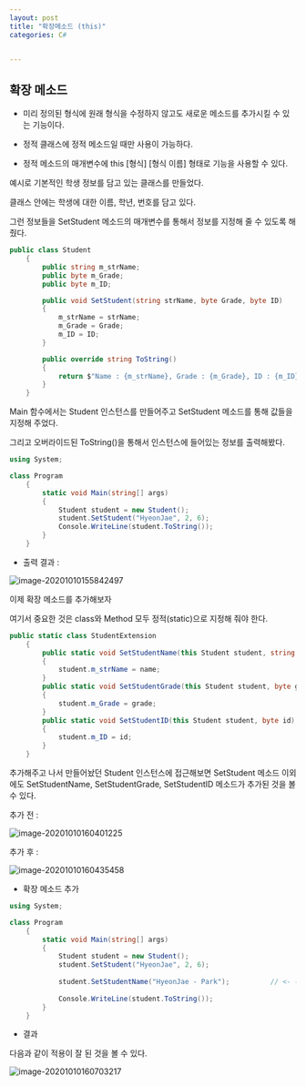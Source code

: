 ```yaml
---
layout: post
title: "확장메소드 (this)"
categories: C#


---
```




## 확장 메소드

- 미리 정의된 형식에 원래 형식을 수정하지 않고도 새로운 메소드를 추가시킬 수 있는 기능이다.

- 정적 클래스에 정적 메소드일 때만 사용이 가능하다.
- 정적 메소드의 매개변수에 this [형식] [형식 이름] 형태로 기능을 사용할 수 있다.



예시로 기본적인 학생 정보를 담고 있는 클래스를 만들었다.

클래스 안에는 학생에 대한 이름, 학년, 번호를 담고 있다.

그런 정보들을 SetStudent 메소드의 매개변수를 통해서 정보를 지정해 줄 수 있도록 해줬다.

```C#
public class Student
    {
        public string m_strName;
        public byte m_Grade;
        public byte m_ID;

        public void SetStudent(string strName, byte Grade, byte ID)
        {
            m_strName = strName;
            m_Grade = Grade;
            m_ID = ID;
        }

        public override string ToString()
        {
            return $"Name : {m_strName}, Grade : {m_Grade}, ID : {m_ID}";
        }
    }
```



Main 함수에서는 Student 인스턴스를 만들어주고 SetStudent 메소드를 통해 값들을 지정해 주었다.

그리고 오버라이드된 ToString()을 통해서 인스턴스에 들어있는 정보를 출력해봤다.

```C#
using System;

class Program
    {
        static void Main(string[] args)
        {
            Student student = new Student();
            student.SetStudent("HyeonJae", 2, 6);
            Console.WriteLine(student.ToString());
        }
    }
```



- 출력 결과 :

![image-20201010155842497](https://parkhyeonjae.github.io/assets/images/2020-10-10/image-20201010155842497.png)



이제 확장 메소드를 추가해보자

여기서 중요한 것은 class와 Method 모두 정적(static)으로 지정해 줘야 한다.

```c#
public static class StudentExtension
    {
        public static void SetStudentName(this Student student, string name)
        {
            student.m_strName = name;
        }
        public static void SetStudentGrade(this Student student, byte grade)
        {
            student.m_Grade = grade;
        }
        public static void SetStudentID(this Student student, byte id)
        {
            student.m_ID = id;
        }
    }
```



추가해주고 나서 만들어놨던 Student 인스턴스에 접근해보면 SetStudent 메소드 이외에도 SetStudentName, SetStudentGrade, SetStudentID 메소드가 추가된 것을 볼 수 있다.

추가 전 : 

![image-20201010160401225](../assets/images/2020-10-10/https://parkhyeonjae.github.io/assets/images/2020-10-10/image-20201010160401225.png)

추가 후 :

![image-20201010160435458](https://parkhyeonjae.github.io/assets/images/2020-10-10/image-20201010160435458.png)

- 확장 메소드 추가

```C#
using System;

class Program
    {
        static void Main(string[] args)
        {
            Student student = new Student();
            student.SetStudent("HyeonJae", 2, 6);
            
            student.SetStudentName("HyeonJae - Park");			// <- 확장 메소드
            
            Console.WriteLine(student.ToString());
        }
    }
```

- 결과

다음과 같이 적용이 잘 된 것을 볼 수 있다.

![image-20201010160703217](https://parkhyeonjae.github.io/assets/images/2020-10-10/image-20201010160703217.png)
